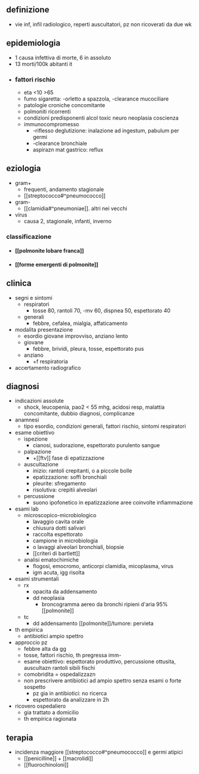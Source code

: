 ## definizione
- vie inf, infil radiologico, reperti auscultatori, pz non ricoverati da due wk

## epidemiologia
- 1 causa infettiva di morte, 6 in assoluto
- 13 morti/100k abitanti it
- ### fattori rischio
	- eta <10 >65
	- fumo sigaretta: -orletto a spazzola, -clearance mucociliare
	- patologie croniche concomitante
	- polmoniti ricorrenti
	- condizioni predisponenti alcol toxic neuro neoplasia coscienza
	- immunocompromesso
		- -riflesso deglutizione: inalazione ad ingestum, pabulum per germi
		- -clearance bronchiale
		- aspirazn mat gastrico: reflux

## eziologia
- gram+
	- frequenti, andamento stagionale
	- [[streptococco#^pneumococco]]
- gram-
	- [[clamidia#^pneumoniae]]. altri nei vecchi
- virus
	- causa 2, stagionale, infanti, inverno
### classificazione
- #### [[polmonite lobare franca]]
- #### [[forme emergenti di polmonite]]

## clinica
- segni e sintomi
	- respiratori
		- tosse 80, rantoli 70, -mv 60, dispnea 50, espettorato 40
	- generali
		- febbre, cefalea, mialgia, affaticamento
- modalita presentazione
	- esordio giovane improvviso, anziano lento
	- giovane
		- febbre, brividi, pleura, tosse, espettorato pus
	- anziano
		- +f respiratoria
- accertamento radiografico

## diagnosi
- indicazioni assolute
	- shock, leucopenia, pao2 < 55 mhg, acidosi resp, malattia concomitante, dubbio diagnosi, complicanze
- anamnesi
	- tipo esordio, condizioni generali, fattori rischio, sintomi respiratori
- esame obiettivo
	- ispezione
		- cianosi, sudorazione, espettorato purulento sangue
	- palpazione
		- +[[ftv]] fase di epatizzazione
	- auscultazione
		- inizio: rantoli crepitanti, o a piccole bolle
		- epatizzazione: soffi bronchiali
		- pleurite: sfregamento
		- risolutiva: crepitii alveolari
	- percussione
		- suono ipofonetico in epatizzazione aree coinvolte infiammazione
- esami lab
	- microscopico-microbiologico
		- lavaggio cavita orale
		- chiusura dotti salivari
		- raccolta espettorato
		- campione in microbiologia
		- o lavaggi alveolari bronchiali, biopsie
		- [[criteri di bartlett]]
	- analisi ematochimiche
		- flogosi, emocromo, anticorpi clamidia, micoplasma, virus
		- igm acuta, igg risolta
- esami strumentali
	- rx
		- opacita da addensamento
		- dd neoplasia
			- broncogramma aereo da bronchi ripieni d'aria 95% [[polmonite]]
	- tc
		- dd addensamento [[polmonite]]/tumore: pervieta
- th empirica
	- antibiotici ampio spettro
- approccio pz
	- febbre alta da gg
	- tosse, fattori rischio, th pregressa imm-
	- esame obiettivo: espettorato produttivo, percussione ottusita, auscultazn rantoli sibili fischi
	- comobridita = ospedalizzazn
	- non prescrivere antibiotici ad ampio spettro senza esami o forte sospetto
		- pz gia in antibiotici: no ricerca
		- espettorato da analizzare in 2h
- ricovero ospedaliero
	- gia trattato a domicilio
	- th empirica ragionata

## terapia
- incidenza maggiore [[streptococco#^pneumococco]] e germi atipici
	- [[penicilline]] + [[macrolidi]]
	- [[fluorochinoloni]]